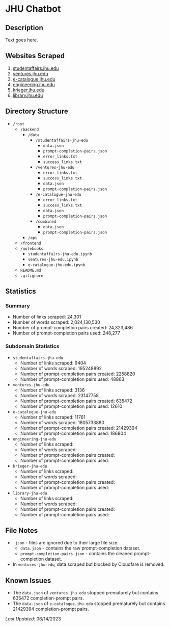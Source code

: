 # JHU Chatbot
## Description
Text goes here.

## Websites Scraped
1. [studentaffairs.jhu.edu](https://studentaffairs.jhu.edu/)
2. [ventures.jhu.edu](https://ventures.jhu.edu/)
3. [e-catalogue.jhu.edu](https://e-catalogue.jhu.edu/)
4. [engineering.jhu.edu](https://engineering.jhu.edu/) 
5. [krieger.jhu.edu](https://krieger.jhu.edu/) 
6. [library.jhu.edu](https://library.jhu.edu/) 

## Directory Structure
- `/root`
    - `/backend`
        - `/data`
            - `/studentaffairs-jhu-edu`
                - `data.json` 
                - `prompt-completion-pairs.json` 
                - `error_links.txt`
                - `success_links.txt`
            - `/ventures-jhu-edu`
                - `error_links.txt`
                - `success_links.txt`
                - `data.json` 
                - `prompt-completion-pairs.json` 
            - `/e-catalogue-jhu-edu`
                - `error_links.txt`
                - `success_links.txt`
                - `data.json` 
                - `prompt-completion-pairs.json` 
            - `/combined`
                - `data.json` 
                - `prompt-completion-pairs.json`
        - `/api`
    - `/frontend`
    - `/notebooks`
        - `studentaffairs-jhu-edu.ipynb`
        - `ventures-jhu-edu.ipynb`
        - `e-catalogue-jhu-edu.ipynb`
    - `README.md`
    - `.gitignore`

## Statistics
### Summary
- Number of links scraped: 24,301
- Number of words scraped: 2,024,130,530
- Number of prompt-completion pairs created: 24,323,486
- Number of prompt-completion pairs used: 248,277
### Subdomain Statistics
- ```studentaffairs-jhu-edu```
    - Number of links scraped: 9404
    - Number of words scraped: 195248892
    - Number of prompt-completion pairs created: 2258820
    - Number of prompt-completion pairs used: 48863
- ```ventures-jhu-edu```
    - Number of links scraped: 3136
    - Number of words scraped: 23147758
    - Number of prompt-completion pairs created: 635472
    - Number of prompt-completion pairs used: 12610
- ```e-catalogue-jhu-edu```
    - Number of links scraped: 11761
    - Number of words scraped: 1805733880
    - Number of prompt-completion pairs created: 21429394
    - Number of prompt-completion pairs used: 186804
- ```engineering-jhu-edu```
    - Number of links scraped:
    - Number of words scraped:
    - Number of prompt-completion pairs created: 
    - Number of prompt-completion pairs used:
- ```krieger-jhu-edu```
    - Number of links scraped:
    - Number of words scraped:
    - Number of prompt-completion pairs created: 
    - Number of prompt-completion pairs used:
- ```library-jhu-edu```
    - Number of links scraped:
    - Number of words scraped:
    - Number of prompt-completion pairs created: 
    - Number of prompt-completion pairs used:

## File Notes
- ```.json``` - files are ignored due to their large file size.
    - ```data.json``` - contains the raw prompt-completion dataset.
    - ```prompt-completion-pairs.json``` - contains the cleaned prompt-completion dataset.
- In ```ventures-jhu-edu```, data scraped but blocked by Cloudfare is removed. 

## Known Issues
- The ```data.json``` of ```ventures.jhu.edu``` stopped prematurely but contains 635472 completion-prompt pairs.
- The ```data.json``` of ```e-catalogue.jhu.edu``` stopped prematurely but contains 21429394 completion-prompt pairs.

_Last Updated:_ 06/14/2023

